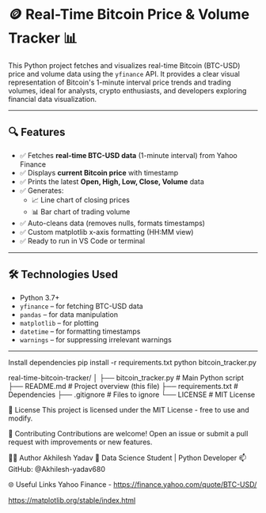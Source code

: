 # 🪙 Real-Time Bitcoin Price & Volume Tracker 📊

This Python project fetches and visualizes real-time Bitcoin (BTC-USD) price and volume data using the `yfinance` API. It provides a clear visual representation of Bitcoin's 1-minute interval price trends and trading volumes, ideal for analysts, crypto enthusiasts, and developers exploring financial data visualization.

---

## 🔍 Features

- ✅ Fetches **real-time BTC-USD data** (1-minute interval) from Yahoo Finance
- ✅ Displays **current Bitcoin price** with timestamp
- ✅ Prints the latest **Open, High, Low, Close, Volume** data
- ✅ Generates:
  - 📈 Line chart of closing prices
  - 📊 Bar chart of trading volume
- ✅ Auto-cleans data (removes nulls, formats timestamps)
- ✅ Custom matplotlib x-axis formatting (HH:MM view)
- ✅ Ready to run in VS Code or terminal

---

## 🛠️ Technologies Used

- Python 3.7+
- `yfinance` – for fetching BTC-USD data
- `pandas` – for data manipulation
- `matplotlib` – for plotting
- `datetime` – for formatting timestamps
- `warnings` – for suppressing irrelevant warnings

---
Install dependencies
pip install -r requirements.txt
python bitcoin_tracker.py

real-time-bitcoin-tracker/
│
├── bitcoin_tracker.py     # Main Python script
├── README.md              # Project overview (this file)
├── requirements.txt       # Dependencies
├── .gitignore             # Files to ignore
└── LICENSE                # MIT License



📄 License
This project is licensed under the MIT License - free to use and modify.

🤝 Contributing
Contributions are welcome! Open an issue or submit a pull request with improvements or new features.

🙋‍♂️ Author
Akhilesh Yadav
📍 Data Science Student | Python Developer
📫 GitHub: @Akhilesh-yadav680

🌐 Useful Links
Yahoo Finance - https://finance.yahoo.com/quote/BTC-USD/

https://matplotlib.org/stable/index.html




